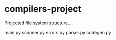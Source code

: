 # compilers-project

Projected file system structure....

main.py
scanner.py
errors.py
parser.py
codegen.py

